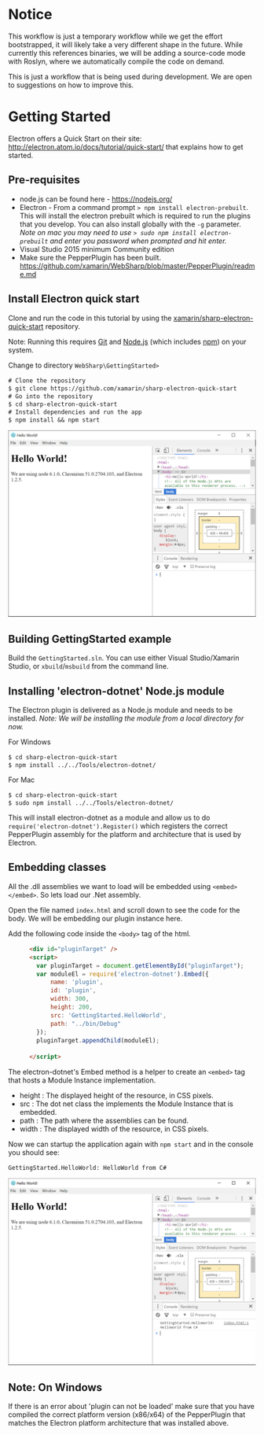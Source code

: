 
Notice
======

This workflow is just a temporary workflow while we get the effort bootstrapped, it will likely take a very
different shape in the future.   While currently this references binaries, we will be adding a source-code
mode with Roslyn, where we automatically compile the code on demand.

This is just a workflow that is being used during development.   We are open to suggestions on how to improve
this.

Getting Started
===============

Electron offers a Quick Start on their site: http://electron.atom.io/docs/tutorial/quick-start/ that explains how to get started.

Pre-requisites
---
- node.js can be found here - https://nodejs.org/
- Electron - From a command prompt ```> npm install electron-prebuilt```.  This will install the electron prebuilt which is required to run the plugins that you develop.  You can also install globally with the ```-g``` parameter. *Note on mac you may need to use ```> sudo npm install electron-prebuilt``` and enter you password when prompted and hit enter.*
- Visual Studio 2015 minimum Community edition
- Make sure the PepperPlugin has been built.  https://github.com/xamarin/WebSharp/blob/master/PepperPlugin/readme.md


Install Electron quick start
---

Clone and run the code in this tutorial by using the [xamarin/sharp-electron-quick-start](https://github.com/xamarin/sharp-electron-quick-start) repository.

Note: Running this requires [Git](https://git-scm.com/) and [Node.js](https://nodejs.org/en/download/) (which includes [npm](https://www.npmjs.com/)) on your system.

Change to directory ```WebSharp\GettingStarted>```

```shell
# Clone the repository
$ git clone https://github.com/xamarin/sharp-electron-quick-start
# Go into the repository
$ cd sharp-electron-quick-start
# Install dependencies and run the app
$ npm install && npm start
```


![elctron_quick_start](../GettingStarted/screenshots/electron-quick-start.PNG)


Building GettingStarted example
-------------------------------

Build the `GettingStarted.sln`.   You can use either Visual Studio/Xamarin Studio, or `xbuild`/`msbuild` from the command line.

Installing 'electron-dotnet' Node.js module
---

The Electron plugin is delivered as a Node.js module and needs to be installed.  *Note: We will be installing the module from a local directory for now.*

For Windows
```shell
$ cd sharp-electron-quick-start 
$ npm install ../../Tools/electron-dotnet/
```

For Mac
```shell
$ cd sharp-electron-quick-start 
$ sudo npm install ../../Tools/electron-dotnet/
```

This will install electron-dotnet as a module and allow us to do ```require('electron-dotnet').Register()``` which registers the correct PepperPlugin assembly for the platform and architecture that is used by Electron.

Embedding classes
-----------------

All the .dll assemblies we want to load will be embedded using ```<embed></embed>```.  So lets load our .Net assembly.

Open the file named ```index.html``` and scroll down to see the code for the body.  We will be embedding our plugin instance here.

Add the following code inside the ```<body>``` tag of the html.

```html
      <div id="pluginTarget" />
      <script>
        var pluginTarget = document.getElementById("pluginTarget");
        var moduleEl = require('electron-dotnet').Embed({
            name: 'plugin',
            id: 'plugin',
            width: 300,
            height: 200,
            src: 'GettingStarted.HelloWorld',
            path: "../bin/Debug"
        });
        pluginTarget.appendChild(moduleEl);

      </script>
```

The electron-dotnet's Embed method is a helper to create an ```<embed>``` tag that hosts a Module Instance implementation.

- height : The displayed height of the resource, in CSS pixels.
- src : The dot net class the implements the Module Instance that is embedded.
- path : The path where the assemblies can be found.
- width : The displayed width of the resource, in CSS pixels.

Now we can startup the application again with ```npm start``` and in the console you should see:

```
GettingStarted.HelloWorld: HelloWorld from C#
```
![GettingStarted](../GettingStarted/screenshots/GettingStarted.PNG)

Note: On Windows
---
If there is an error about 'plugin can not be loaded' make sure that you have compiled the correct platform version (x86/x64) of the PepperPlugin that matches the Electron platform architecture that was installed above.
